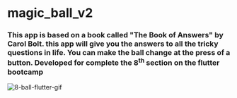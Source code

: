 # magic_ball_v2

<h3>This app is based on a book called "The Book of Answers" by Carol Bolt. this app will give you the answers to all the tricky questions in life. You can make the ball change at the press of a button. Developed for complete the 8<sup>th</sup> section on the flutter bootcamp</h3>

![8-ball-flutter-gif](https://user-images.githubusercontent.com/87405522/211890080-563d863c-ec46-47c0-bd79-12dc85641d5b.gif)



